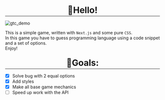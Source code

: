 **<h1 style="text-align: center; line-height: 0;">👋Hello!</h1>**
<hr/>

![gtc_demo](https://user-images.githubusercontent.com/87207122/189500721-fac792a0-2cbc-48d4-a442-0aba92bc2e22.gif)


This is a simple game, written with `Next.js` and some pure `CSS`.
<br/>
In this game you have to guess programming language using a code snippet and a set of options.<br/>
Enjoy!
<h1 style="text-align: center; line-height: 0;">🎯Goals:</h1>
<hr/>

- [x] Solve bug with 2 equal options
- [x] Add styles
- [x] Make all base game mechanics
- [ ] Speed up work with the API
